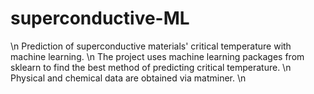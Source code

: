 # superconductive-ML 
\n
Prediction of superconductive materials' critical temperature with machine learning. \n
The project uses machine learning packages from sklearn to find the best method of predicting critical temperature. \n
Physical and chemical data are obtained via matminer. \n
